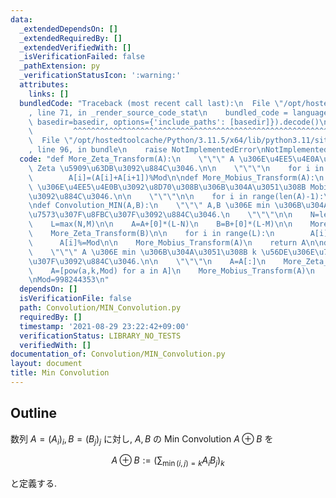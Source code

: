```yaml
---
data:
  _extendedDependsOn: []
  _extendedRequiredBy: []
  _extendedVerifiedWith: []
  _isVerificationFailed: false
  _pathExtension: py
  _verificationStatusIcon: ':warning:'
  attributes:
    links: []
  bundledCode: "Traceback (most recent call last):\n  File \"/opt/hostedtoolcache/Python/3.11.5/x64/lib/python3.11/site-packages/onlinejudge_verify/documentation/build.py\"\
    , line 71, in _render_source_code_stat\n    bundled_code = language.bundle(stat.path,\
    \ basedir=basedir, options={'include_paths': [basedir]}).decode()\n          \
    \         ^^^^^^^^^^^^^^^^^^^^^^^^^^^^^^^^^^^^^^^^^^^^^^^^^^^^^^^^^^^^^^^^^^^^^^^^^^^^^^^^^\n\
    \  File \"/opt/hostedtoolcache/Python/3.11.5/x64/lib/python3.11/site-packages/onlinejudge_verify/languages/python.py\"\
    , line 96, in bundle\n    raise NotImplementedError\nNotImplementedError\n"
  code: "def More_Zeta_Transform(A):\n    \"\"\" A \u306E\u4EE5\u4E0A\u3092\u8D70\u308B\
    \ Zeta \u5909\u63DB\u3092\u884C\u3046.\n\n    \"\"\"\n    for i in range(len(A)-2,-1,-1):\n\
    \        A[i]=(A[i]+A[i+1])%Mod\n\ndef More_Mobius_Transform(A):\n    \"\"\" A\
    \ \u306E\u4EE5\u4E0B\u3092\u8D70\u308B\u306B\u304A\u3051\u308B Mobius \u5909\u63DB\
    \u3092\u884C\u3046.\n\n    \"\"\"\n\n    for i in range(len(A)-1):\n        A[i]=(A[i]-A[i+1])%Mod\n\
    \ndef Convolution_MIN(A,B):\n    \"\"\" A,B \u306E min \u306B\u304A\u3051\u308B\
    \u7573\u307F\u8FBC\u307F\u3092\u884C\u3046.\n    \"\"\"\n\n    N=len(A); M=len(B)\n\
    \    L=max(N,M)\n\n    A=A+[0]*(L-N)\n    B=B+[0]*(L-M)\n\n    More_Zeta_Transform(A)\n\
    \    More_Zeta_Transform(B)\n\n    for i in range(L):\n        A[i]*=B[i]\n  \
    \      A[i]%=Mod\n\n    More_Mobius_Transform(A)\n    return A\n\ndef Convolution_Power_MIN(A,k):\n\
    \    \"\"\" A \u306E min \u306B\u304A\u3051\u308B k \u56DE\u306E\u7573\u307F\u8FBC\
    \u307F\u3092\u884C\u3046.\n\n    \"\"\"\n    A=A[:]\n    More_Zeta_Transform(A)\n\
    \    A=[pow(a,k,Mod) for a in A]\n    More_Mobius_Transform(A)\n    return A\n\
    \nMod=998244353\n"
  dependsOn: []
  isVerificationFile: false
  path: Convolution/MIN_Convolution.py
  requiredBy: []
  timestamp: '2021-08-29 23:22:42+09:00'
  verificationStatus: LIBRARY_NO_TESTS
  verifiedWith: []
documentation_of: Convolution/MIN_Convolution.py
layout: document
title: Min Convolution
---
```


## Outline

数列 $A=(A_i)_i, B=(B_j)_j$ に対し, $A,B$ の Min Convolution $A \oplus B$ を

$$A \oplus B:=\left(\sum_{\min(i,j)=k} A_i B_j \right)_k$$

と定義する.

